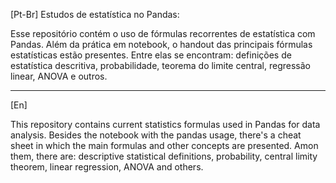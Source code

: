 [Pt-Br] Estudos de estatística no Pandas:

Esse repositório contém o uso de fórmulas recorrentes de estatística com Pandas. Além da prática em notebook, o handout das principais fórmulas estatísticas estão presentes. Entre elas se encontram: definições de estatística descritiva, probabilidade, teorema do limite central, regressão linear, ANOVA e outros.

---------
[En]

This repository contains current statistics formulas used in Pandas for data analysis. Besides the notebook with the pandas usage, there's a cheat sheet in which the main formulas and other concepts are presented. Amon them, there are: descriptive statistical definitions, probability, central limity theorem, linear regression, ANOVA and others.
